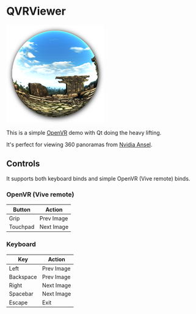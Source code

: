 # QVRViewer

![alt text](https://github.com/mathom/QVRViewer/raw/master/icon.png "QVRViewer Icon")

This is a simple [OpenVR](https://github.com/ValveSoftware/openvr) demo with Qt doing the heavy lifting.

It's perfect for viewing 360 panoramas from [Nvidia Ansel](http://www.geforce.com/hardware/technology/ansel).

## Controls

It supports both keyboard binds and simple OpenVR (Vive remote) binds.

### OpenVR (Vive remote)

| Button   | Action     |
|----------|------------|
|Grip      | Prev Image |
|Touchpad  | Next Image |

### Keyboard

| Key      | Action     |
|----------|------------|
|Left      | Prev Image |
|Backspace | Prev Image |
|Right     | Next Image |
|Spacebar  | Next Image |
|Escape    | Exit       |
